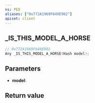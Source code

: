 ```yaml
---
ns: PED
aliases: ["0x772A1969F649E902"]
apiset: client
---
```

## _IS_THIS_MODEL_A_HORSE

```c
// 0x772A1969F649E902
Any _IS_THIS_MODEL_A_HORSE(Hash model);
```


## Parameters
* **model**:

## Return value